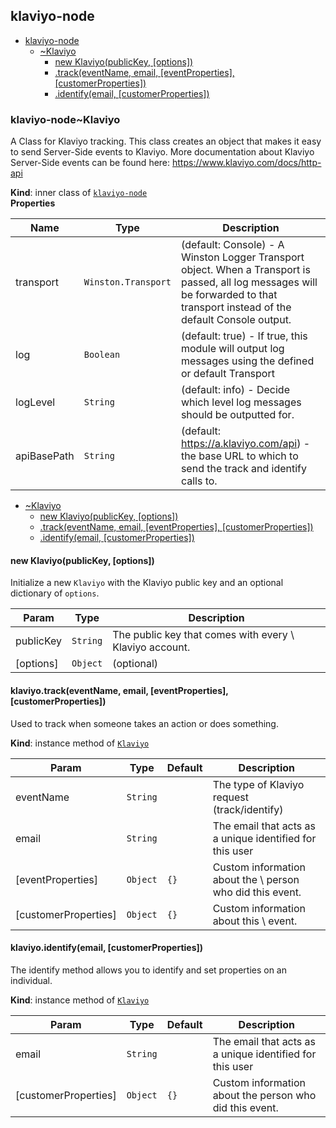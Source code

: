 <a name="module_klaviyo-node"></a>

## klaviyo-node

* [klaviyo-node](#module_klaviyo-node)
    * [~Klaviyo](#module_klaviyo-node..Klaviyo)
        * [new Klaviyo(publicKey, [options])](#new_module_klaviyo-node..Klaviyo_new)
        * [.track(eventName, email, [eventProperties], [customerProperties])](#module_klaviyo-node..Klaviyo+track)
        * [.identify(email, [customerProperties])](#module_klaviyo-node..Klaviyo+identify)

<a name="module_klaviyo-node..Klaviyo"></a>

### klaviyo-node~Klaviyo
A Class for Klaviyo tracking. This class creates an object that
makes it easy to send Server-Side events to Klaviyo. More
documentation about Klaviyo Server-Side events can be found
here: https://www.klaviyo.com/docs/http-api

**Kind**: inner class of [<code>klaviyo-node</code>](#module_klaviyo-node)  
**Properties**

| Name | Type | Description |
| --- | --- | --- |
| transport | <code>Winston.Transport</code> | (default: Console) - A   Winston Logger Transport object. When a Transport is passed, all   log messages will be forwarded to that transport instead of the   default Console output. |
| log | <code>Boolean</code> | (default: true) - If true, this module   will output log messages using the defined or default Transport |
| logLevel | <code>String</code> | (default: info) - Decide which level   log messages should be outputted for. |
| apiBasePath | <code>String</code> | (default: https://a.klaviyo.com/api) -   the base URL to which to send the track and identify calls to. |


* [~Klaviyo](#module_klaviyo-node..Klaviyo)
    * [new Klaviyo(publicKey, [options])](#new_module_klaviyo-node..Klaviyo_new)
    * [.track(eventName, email, [eventProperties], [customerProperties])](#module_klaviyo-node..Klaviyo+track)
    * [.identify(email, [customerProperties])](#module_klaviyo-node..Klaviyo+identify)

<a name="new_module_klaviyo-node..Klaviyo_new"></a>

#### new Klaviyo(publicKey, [options])
Initialize a new `Klaviyo` with the Klaviyo public key and an
optional dictionary of `options`.


| Param | Type | Description |
| --- | --- | --- |
| publicKey | <code>String</code> | The public key that comes with every \ Klaviyo account. |
| [options] | <code>Object</code> | (optional) |

<a name="module_klaviyo-node..Klaviyo+track"></a>

#### klaviyo.track(eventName, email, [eventProperties], [customerProperties])
Used to track when someone takes an action or does something.

**Kind**: instance method of [<code>Klaviyo</code>](#module_klaviyo-node..Klaviyo)  

| Param | Type | Default | Description |
| --- | --- | --- | --- |
| eventName | <code>String</code> |  | The type of Klaviyo request (track/identify) |
| email | <code>String</code> |  | The email that acts as a unique identified for this user |
| [eventProperties] | <code>Object</code> | <code>{}</code> | Custom information about the \ person who did this event. |
| [customerProperties] | <code>Object</code> | <code>{}</code> | Custom information about this \ event. |

<a name="module_klaviyo-node..Klaviyo+identify"></a>

#### klaviyo.identify(email, [customerProperties])
The identify method allows you to identify and set properties on
an individual.

**Kind**: instance method of [<code>Klaviyo</code>](#module_klaviyo-node..Klaviyo)  

| Param | Type | Default | Description |
| --- | --- | --- | --- |
| email | <code>String</code> |  | The email that acts as a unique identified for this user |
| [customerProperties] | <code>Object</code> | <code>{}</code> | Custom information about the person who did this event. |

